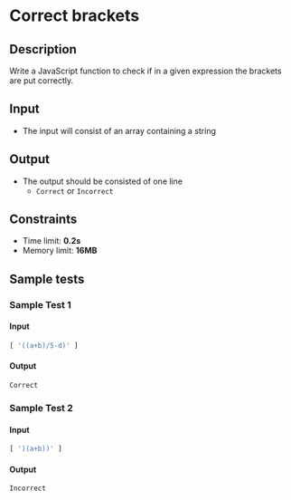 # Correct brackets

## Description
Write a JavaScript function to check if in a given expression the brackets are put correctly.

## Input
- The input will consist of an array containing a string

## Output
- The output should be consisted of one line
  - `Correct` or `Incorrect`

## Constraints
- Time limit: **0.2s**
- Memory limit: **16MB**

## Sample tests

### Sample Test 1

#### Input
```js
[ '((a+b)/5-d)' ]
```

#### Output
```
Correct
```

### Sample Test 2

#### Input
```js
[ ')(a+b))' ]
```

#### Output
```
Incorrect
```
